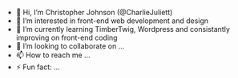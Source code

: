 - 👋 Hi, I’m Christopher Johnson (@CharlieJuliett)
- 👀 I’m interested in front-end web development and design
- 🌱 I’m currently learning TimberTwig, Wordpress and consistantly improving on front-end coding
- 💞️ I’m looking to collaborate on ...
- 📫 How to reach me ...
- ⚡ Fun fact: ...
